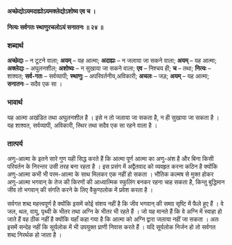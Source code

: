 #### अच्छेद्योऽयमदाह्योऽयमक्लेद्योऽशोष्य एव च ।
#### नित्यः सर्वगतः स्थाणुरचलोऽयं सनातनः ॥ २४ ॥

### शब्दार्थ

**अच्छेद्यः** – न टूटने वाला; **अयम्** – यह आत्मा; **अदाह्यः** – न जलाया जा सकने वाला; **अयम्** – यह आत्मा; **अक्लेद्यः** – अघुलनशील; **अशोष्यः** – न सुखाया जा सकने वाला; **एव** – निश्चय ही; **च** – तथा; **नित्यः** – शाश्वत; **सर्व-गतः** – सर्वव्यापी; **स्थाणुः** – अपरिवर्तनीय,अविकारी; **अचलः** – जड़; **अयम्** – यह आत्मा; **सनातनः** – सदैव एक सा ।

### भावार्थ

यह आत्मा अखंडित तथा अघुलनशील है । इसे न तो जलाया जा सकता है, न ही सुखाया जा सकता है । यह शाश्वत, सर्वव्यापी, अविकारी, स्थिर तथा सदैव एक सा रहने वाला है ।

### तात्पर्य

अणु-आत्मा के इतने सारे गुण यही सिद्ध करते हैं कि आत्मा पूर्ण आत्मा का अणु-अंश है और बिना किसी परिवर्तन के निरन्तर उसी तरह बना रहता है । इस प्रसंग में अद्वैतवाद को व्यवहृत करना कठिन है क्योंकि अणु-आत्मा कभी भी परम-आत्मा के साथ मिलकर एक नहीं हो सकता । भौतिक कल्मष से मुक्त होकर अणु-आत्मा भगवान् के तेज की किरणों की आध्यात्मिक स्फुलिंग बनकर रहना चाह सकता है, किन्तु बुद्धिमान जीव तो भगवान् की संगति करने के लिए वैकुण्ठलोक में प्रवेश करता है ।

सर्वगत शब्द महत्त्वपूर्ण है क्योंकि इसमें कोई संशय नहीं है कि जीव भगवान् की समग्र सृष्टि में फैले हुए हैं । वे जल, थल, वायु, पृथ्वी के भीतर तथा अग्नि के भीतर भी रहते हैं । जो यह मानते हैं कि वे अग्नि में स्वाहा हो जाते हैं वह ठीक नहीं है क्योंकि यहाँ कहा गया है कि आत्मा को अग्नि द्वारा जलाया नहीं जा सकता । अतः इसमें सन्देह नहीं कि सूर्यलोक में भी उपयुक्त प्राणी निवास करते हैं । यदि सूर्यलोक निर्जन हो तो सर्वगत शब्द निरर्थक हो जाता है ।
